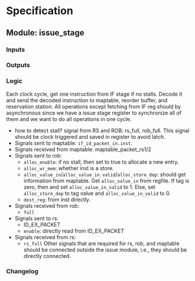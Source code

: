 # Specification

## Module: issue_stage
### Inputs

### Outputs

### Logic
Each clock cycle, get one instruction from IF stage if no stalls. Decode it and send the decoded instruction to maptable, reorder buffer, and reservation station. All operations except fetching from IF reg should by asynchronous since we have a issue stage register to synchronize all of them and we want to do all operations in one cycle.
- how to detect stall? signal from RS and ROB: rs_full, rob_full. This signal should be clock triggered and saved in register to avoid latch.
- Signals sent to maptable: `if_id_packet_in.inst`.
- Signals received from maptable: maptable_packet_rs1/2
- Signals sent to rob: 
  - `alloc_enable`: if no stall, then set to true to allocate a new entry.
  - `alloc_wr_mem`: whether inst is a store.
  - `alloc_value_in`/`alloc_value_in_valid`/`alloc_store_dep`: should get information from maptable. Get `alloc_value_in` from regfile. If tag is zero, then  and set `alloc_value_in_valid` to 1. Else, set `alloc_store_dep` to tag value and `alloc_value_in_valid` to 0.
  - `dest_reg`: from inst directly.
- Signals received from rob:
  - `full`
- Signals sent to rs:
  - ID_EX_PACKET
  - `enable`: directly read from ID_EX_PACKET
- Signals received from rs:
  - `rs_full`
Other signals that are required for rs, rob, and maptable should be connected outside the issue module, i.e., they should be directly connected.

### Changelog